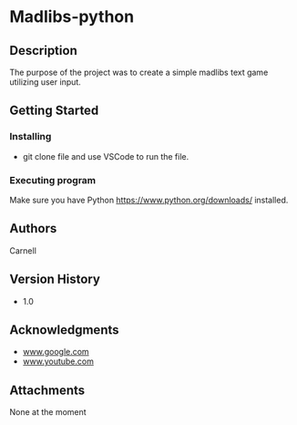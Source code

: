 # Madlibs-python

## Description

The purpose of the project was to create a simple madlibs text game utilizing user input.

## Getting Started

### Installing

* git clone file and use VSCode to run the file.

### Executing program

Make sure you have Python https://www.python.org/downloads/ installed. 

## Authors

Carnell

## Version History

* 1.0


## Acknowledgments

* www.google.com
* www.youtube.com


## Attachments
None at the moment

